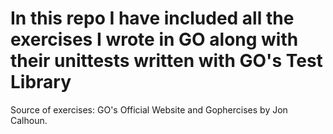 # In this repo I have included all the exercises I wrote in GO along with their unittests written with GO's Test Library
Source of exercises: GO's Official Website and Gophercises by Jon Calhoun.
